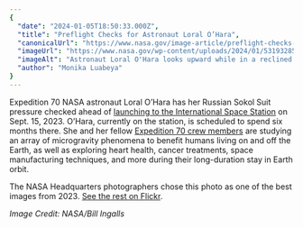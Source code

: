 ```yaml
---
{
  "date": "2024-01-05T18:50:33.000Z",
  "title": "Preflight Checks for Astronaut Loral O’Hara",
  "canonicalUrl": "https://www.nasa.gov/image-article/preflight-checks-for-astronaut-loral-ohara/",
  "imageUrl": "https://www.nasa.gov/wp-content/uploads/2024/01/53193285376-f2483c928f-o.jpg",
  "imageAlt": "Astronaut Loral O'Hara looks upward while in a reclined position. Her feet are out of focus in the foreground. Her hand rests on the blue rim of her helmet. She wears a white and blue spacesuit.",
  "author": "Monika Luabeya"
}
---
```


Expedition 70 NASA astronaut Loral O’Hara has her Russian Sokol Suit pressure checked ahead of [launching to the International Space Station](https://www.youtube.com/watch?v=LyRIu-CYBdA) on Sept. 15, 2023. O’Hara, currently on the station, is scheduled to spend six months there. She and her fellow [Expedition 70 crew members](https://www.nasa.gov/mission/expedition-70/) are studying an array of microgravity phenomena to benefit humans living on and off the Earth, as well as exploring heart health, cancer treatments, space manufacturing techniques, and more during their long-duration stay in Earth orbit.

The NASA Headquarters photographers chose this photo as one of the best images from 2023. [See the rest on Flickr](https://www.flickr.com/photos/nasahqphoto/albums/72177720313733232).

_Image Credit: NASA/Bill Ingalls_
